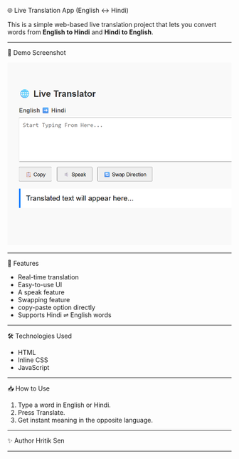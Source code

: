  🌐 Live Translation App (English ↔ Hindi)

This is a simple web-based live translation project that lets you convert words from **English to Hindi** and **Hindi to English**.

---

 🔴 Demo Screenshot

![Demo Screenshot](Screenshot-live-translator.png)

---

 🚀 Features
- Real-time translation
- Easy-to-use UI
- A speak feature
- Swapping feature
- copy-paste option directly
- Supports Hindi ⇌ English words

---

 🛠️ Technologies Used
- HTML
- Inline CSS
- JavaScript


---

 📥 How to Use
1. Type a word in English or Hindi.
2. Press Translate.
3. Get instant meaning in the opposite language.

---

 ✨ Author
Hritik Sen

---
